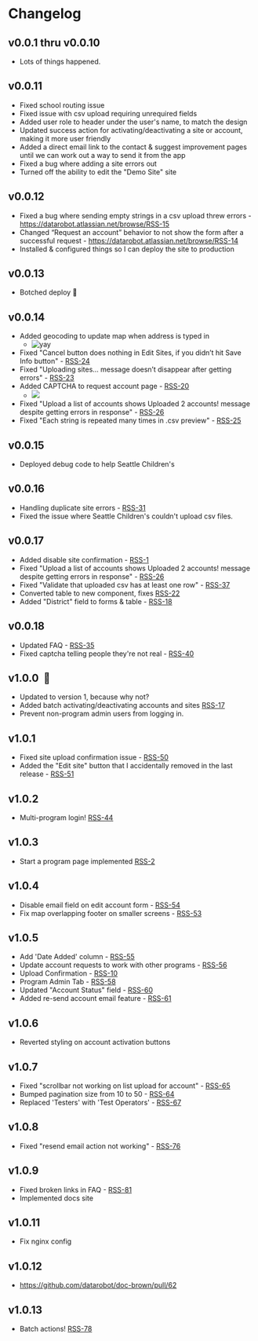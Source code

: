 # Changelog

## v0.0.1 thru v0.0.10

- Lots of things happened.

  

## v0.0.11

- Fixed school routing issue
- Fixed issue with csv upload requiring unrequired fields
- Added user role to header under the user's name, to match the design
- Updated success action for activating/deactivating a site or account, making it more user friendly
- Added a direct email link to the contact & suggest improvement pages until we can work out a way to send it from the app
- Fixed a bug where adding a site errors out
- Turned off the ability to edit the "Demo Site" site



## v0.0.12

- Fixed a bug where sending empty strings in a csv upload threw errors - https://datarobot.atlassian.net/browse/RSS-15
- Changed “Request an account” behavior to not show the form after a successful request - https://datarobot.atlassian.net/browse/RSS-14
-  Installed & configured things so I can deploy the site to production


## v0.0.13
- Botched deploy 😬

## v0.0.14

- Added geocoding to update map when address is typed in
  - ![yay](https://media.giphy.com/media/xTiN0CNHgoRf1Ha7CM/giphy.gif)	
- Fixed "Cancel button does nothing in Edit Sites, if you didn’t hit Save Info button" - [RSS-24](https://datarobot.atlassian.net/browse/RSS-24)
- Fixed "Uploading sites… message doesn’t disappear after getting errors" - [RSS-23](https://datarobot.atlassian.net/browse/RSS-23)
- Added CAPTCHA to request account page - [RSS-20](https://datarobot.atlassian.net/browse/RSS-20)  
  - ![](https://user-images.githubusercontent.com/45003409/111834816-84efa000-88ca-11eb-8a27-e450afa0d55c.gif)
- Fixed "Upload a list of accounts shows Uploaded 2 accounts! message despite getting errors in response" - [RSS-26](https://datarobot.atlassian.net/browse/RSS-26)
- Fixed "Each string is repeated many times in .csv preview" - [RSS-25](https://datarobot.atlassian.net/browse/RSS-25)

## v0.0.15
- Deployed debug code to help Seattle Children's

## v0.0.16
- Handling duplicate site errors - [RSS-31](https://datarobot.atlassian.net/browse/RSS-31)
- Fixed the issue where Seattle Children's couldn't upload csv files.

## v0.0.17
- Added disable site confirmation - [RSS-1](https://datarobot.atlassian.net/browse/RSS-1)
- Fixed "Upload a list of accounts shows Uploaded 2 accounts! message despite getting errors in response" - [RSS-26](https://datarobot.atlassian.net/browse/RSS-26)
- Fixed "Validate that uploaded csv has at least one row" - [RSS-37](https://datarobot.atlassian.net/browse/RSS-37)
- Converted table to new component, fixes [RSS-22](https://datarobot.atlassian.net/browse/RSS-22)
- Added "District" field to forms & table - [RSS-18](https://datarobot.atlassian.net/browse/RSS-18)

## v0.0.18
- Updated FAQ - [RSS-35](https://datarobot.atlassian.net/browse/RSS-35)
- Fixed captcha telling people they're not real - [RSS-40](https://datarobot.atlassian.net/browse/RSS-40)

## v1.0.0  🥳
- Updated to version 1, because why not?
- Added batch activating/deactivating accounts and sites [RSS-17](https://datarobot.atlassian.net/browse/RSS-17)
- Prevent non-program admin users from logging in.

## v1.0.1
- Fixed site upload confirmation issue - [RSS-50](https://datarobot.atlassian.net/browse/RSS-50)
- Added the "Edit site" button that I accidentally removed in the last release - [RSS-51](https://datarobot.atlassian.net/browse/RSS-51)

## v1.0.2
- Multi-program login! [RSS-44](https://datarobot.atlassian.net/browse/RSS-44)

## v1.0.3
- Start a program page implemented [RSS-2](https://datarobot.atlassian.net/browse/RSS-2)

## v1.0.4
- Disable email field on edit account form - [RSS-54](https://datarobot.atlassian.net/browse/RSS-54)
- Fix map overlapping footer on smaller screens - [RSS-53](https://datarobot.atlassian.net/browse/RSS-53)

## v1.0.5
- Add 'Date Added' column - [RSS-55](https://datarobot.atlassian.net/browse/RSS-55)
- Update account requests to work with other programs - [RSS-56](https://datarobot.atlassian.net/browse/RSS-56)
- Upload Confirmation - [RSS-10](https://datarobot.atlassian.net/browse/RSS-10)
- Program Admin Tab - [RSS-58](https://datarobot.atlassian.net/browse/RSS-58)
- Updated "Account Status" field - [RSS-60](https://datarobot.atlassian.net/browse/RSS-60)
- Added re-send account email feature - [RSS-61](https://datarobot.atlassian.net/browse/RSS-61)

## v1.0.6
- Reverted styling on account activation buttons

## v1.0.7
- Fixed "scrollbar not working on list upload for account" - [RSS-65](https://datarobot.atlassian.net/browse/RSS-65)
- Bumped pagination size from 10 to 50 - [RSS-64](https://datarobot.atlassian.net/browse/RSS-64)
- Replaced 'Testers' with 'Test Operators' - [RSS-67](https://datarobot.atlassian.net/browse/RSS-67)

## v1.0.8
- Fixed "resend email action not working" - [RSS-76](https://datarobot.atlassian.net/browse/RSS-76)

## v1.0.9
- Fixed broken links in FAQ - [RSS-81](https://datarobot.atlassian.net/browse/RSS-81)
- Implemented docs site

## v1.0.11
- Fix nginx config

## v1.0.12
- https://github.com/datarobot/doc-brown/pull/62

## v1.0.13
- Batch actions! [RSS-78](https://datarobot.atlassian.net/browse/RSS-78)